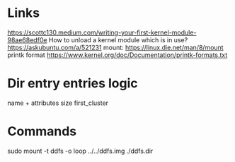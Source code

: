 # Links
https://scottc130.medium.com/writing-your-first-kernel-module-98ae68edf0e
How to unload a kernel module which is in use? https://askubuntu.com/a/521231
mount: https://linux.die.net/man/8/mount
printk format https://www.kernel.org/doc/Documentation/printk-formats.txt

# Dir entry entries logic

name + attributes
size
first_cluster

# Commands
sudo mount -t ddfs -o loop ../../ddfs.img ./ddfs.dir
